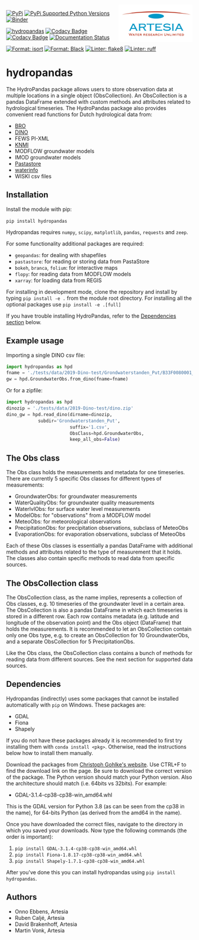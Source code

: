 <img src="/docs/_static/Artesia_logo.jpg" alt="Artesia" width="200" align="right">

[![PyPi](https://img.shields.io/pypi/v/hydropandas.svg)](https://pypi.python.org/pypi/hydropandas)
[![PyPi Supported Python Versions](https://img.shields.io/pypi/pyversions/hydropandas)](https://pypi.org/project/spei/)
[![Binder](https://mybinder.org/badge_logo.svg)](https://mybinder.org/v2/gh/ArtesiaWater/hydropandas/master)

[![hydropandas](https://github.com/ArtesiaWater/hydropandas/workflows/hydropandas/badge.svg)](https://github.com/ArtesiaWater/hydropandas/actions?query=workflow%3Ahydropandas)
[![Codacy Badge](https://app.codacy.com/project/badge/Grade/c1b99f474bdc49b0a47e00e4e9f66c2f)](https://www.codacy.com/gh/ArtesiaWater/hydropandas/dashboard?utm_source=github.com&utm_medium=referral&utm_content=ArtesiaWater/hydropandas&utm_campaign=Badge_Grade)
[![Codacy Badge](https://app.codacy.com/project/badge/Coverage/c1b99f474bdc49b0a47e00e4e9f66c2f)](https://www.codacy.com/gh/ArtesiaWater/hydropandas/dashboard?utm_source=github.com&utm_medium=referral&utm_content=ArtesiaWater/hydropandas&utm_campaign=Badge_Coverage)
[![Documentation Status](https://readthedocs.org/projects/hydropandas/badge/?version=latest)](https://hydropandas.readthedocs.io/en/latest/?badge=latest)

[![Format: isort](https://img.shields.io/badge/imports-isort-ef8336)](https://pycqa.github.io/isort/index.html)
[![Format: Black](https://img.shields.io/badge/code_style-black-black)](https://github.com/psf/black)
[![Linter: flake8](https://img.shields.io/badge/linter-flake8-yellowgreen)](https://flake8.pycqa.org/)
[![Linter: ruff](https://img.shields.io/badge/linter-ruff-red)](https://github.com/charliermarsh/ruff)

# hydropandas

The HydroPandas package allows users to store observation data at multiple locations in a single object (ObsCollection).
An ObsCollection is a pandas DataFrame extended with custom methods and attributes related to hydrological timeseries.
The HydroPandas package also provides convenient read functions for Dutch hydrological data from:
-   [BRO](https://www.broloket.nl)
-   [DINO](https://www.dinoloket.nl)
-   FEWS PI-XML
-   [KNMI](https://www.knmi.nl/kennis-en-datacentrum/achtergrond/data-ophalen-vanuit-een-script)
-   MODFLOW groundwater models
-   IMOD groundwater models
-   [Pastastore](https://github.com/pastas/pastastore)
-   [waterinfo](https://waterinfo.rws.nl/)
-   WISKI csv files


## Installation

Install the module with pip:

`pip install hydropandas`

Hydropandas requires `numpy`, `scipy`, `matplotlib`, `pandas`, `requests` and `zeep`.

For some functionality additional packages are required:

-   `geopandas`: for dealing with shapefiles
-   `pastastore`: for reading or storing data from PastaStore
-   `bokeh`, `branca`, `folium`: for interactive maps
-   `flopy`: for reading data from MODFLOW models
-   `xarray`: for loading data from REGIS

For installing in development mode, clone the repository and install by
typing `pip install -e .` from the module root directory.
For installing all the optional packages use `pip install -e .[full]`

If you have trouble installing HydroPandas, refer to the
[Dependencies section](#dependencies) below.

## Example usage

Importing a single DINO csv file:

```python
import hydropandas as hpd
fname = './tests/data/2019-Dino-test/Grondwaterstanden_Put/B33F0080001_1.csv'
gw = hpd.GroundwaterObs.from_dino(fname=fname)
```

Or for a zipfile:

```python
import hydropandas as hpd
dinozip = './tests/data/2019-Dino-test/dino.zip'
dino_gw = hpd.read_dino(dirname=dinozip,
			subdir='Grondwaterstanden_Put',
                        suffix='1.csv',
                        ObsClass=hpd.GroundwaterObs,
                        keep_all_obs=False)
```

## The Obs class

The Obs class holds the measurements and metadata for one timeseries. There are
currently 5 specific Obs classes for different types of measurements:

-   GroundwaterObs: for groundwater measurements
-   WaterQualityObs: for groundwater quality measurements
-   WaterlvlObs: for surface water level measurements
-   ModelObs: for "observations" from a MODFLOW model
-   MeteoObs: for meteorological observations
-   PrecipitationObs: for precipitation observations, subclass of MeteoObs
-   EvaporationObs: for evaporation observations, subclass of MeteoObs

Each of these Obs classes is essentially a pandas DataFrame with additional
methods and attributes related to the type of measurement that it holds.
The classes also contain specific methods to read data from specific sources.

## The ObsCollection class

The ObsCollection class, as the name implies, represents a collection of Obs
classes, e.g. 10 timeseries of the groundwater level in a certain area. The
ObsCollection is also a pandas DataFrame in which each timeseries is stored
in a different row. Each row contains metadata (e.g. latitude and longitude
of the observation point) and the Obs object (DataFrame) that holds the
measurements. It is recommended to let an ObsCollection contain only one Obs
type, e.g. to create an ObsCollection for 10 GroundwaterObs, and a separate
ObsCollection for 5 PrecipitationObs.

Like the Obs class, the ObsCollection class contains a bunch of methods for
reading data from different sources. See the next section for supported data
sources.

## Dependencies

Hydropandas (indirectly) uses some packages that cannot be installed
automatically with `pip` on Windows. These packages are:

-   GDAL
-   Fiona
-   Shapely

If you do not have these packages already it is recommended to first try
installing them with `conda install <pkg>`. Otherwise, read the instructions
below how to install them manually.

Download the packages from [Christoph Gohlke's website](https://www.lfd.uci.edu/~gohlke/pythonlibs).
Use CTRL+F to find the download link on the page. Be sure to download the
correct version of the package. The Python version should match your Python
version. Also the architecture should match (i.e. 64bits vs 32bits).
For example:

-   GDAL-3.1.4-cp38-cp38-win_amd64.whl

This is the GDAL version for Python 3.8 (as can be seen from the cp38 in the
name), for 64-bits Python (as derived from the amd64 in the name).

Once you have downloaded the correct files, navigate to the directory in which
you saved your downloads. Now type the following commands (the order is
important):

1.  `pip install GDAL-3.1.4-cp38-cp38-win_amd64.whl`
2.  `pip install Fiona-1.8.17-cp38-cp38-win_amd64.whl`
3.  `pip install Shapely-1.7.1-cp38-cp38-win_amd64.whl`

After you've done this you can install hydropandas using
`pip install hydropandas`.

## Authors

-   Onno Ebbens, Artesia
-   Ruben Caljé, Artesia
-   Davíd Brakenhoff, Artesia
-   Martin Vonk, Artesia

